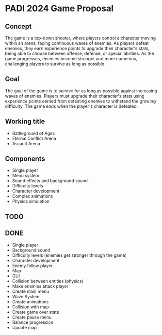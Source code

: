 # PADI 2024 Game Proposal

## Concept

The game is a top-down shooter, where players control a character moving within an arena, facing continuous waves of enemies. As players defeat enemies, they earn experience points to upgrade their character's stats, being able to choose between offense, defense, or special abilities. As the game progresses, enemies become stronger and more numerous, challenging players to survive as long as possible.

## Goal

The goal of the game is to survive for as long as possible against increasing waves of enemies. Players must upgrade their character's stats using experience points earned from defeating enemies to withstand the growing difficulty. The game ends when the player's character is defeated.

## Working title

- Battleground of Ages
- Eternal Conflict Arena
- Assault Arena

## Components

- Single player
- Menu system
- Sound effects and background sound
- Difficulty levels
- Character development
- Complex animations
- Physics simulation

## TODO


## DONE

- Single player
- Background sound
- Difficulty levels (enemies get stronger through the game)
- Character development
- Enemy follow player
- Map
- GUI
- Collision between entities (physics)
- Make enemies attack player
- Create main menu
- Wave System
- Create animations
- Collision with map
- Create game over state
- Create pause menu
- Balance progression
- Update map